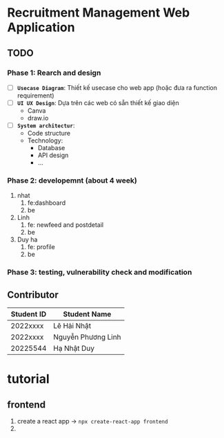 # Recruitment Management Web Application

## TODO

### Phase 1: Rearch and design

- [ ] **`Usecase Diagram`**: Thiết kế usecase cho web app (hoặc đưa ra function requirement)
- [ ] **`UI UX Design`**: Dựa trên các web có sẵn thiết kế giao diện
    - Canva
    - draw.io
- [ ] **`System architectur`**: 
    - Code structure
    - Technology: 
        - Database
        - API design
        - ...

### Phase 2:  developemnt (about 4 week)

1. nhat
   1. fe:dashboard 
   2. be
2. Linh
   1. fe: newfeed and postdetail
   2. be
3. Duy ha
   1. fe: profile
   1. be

### Phase 3: testing, vulnerability check  and modification 

## Contributor
| Student ID  | Student Name |
| ------------- | ------------- |
| 2022xxxx | Lê Hải Nhật |
| 2022xxxx | Nguyễn Phương Linh |
| 20225544  | Hạ Nhật Duy  |



# tutorial
## frontend
1. create a react app -> `npx create-react-app frontend`
2. 